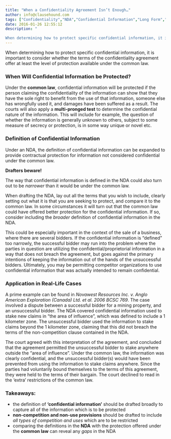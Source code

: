 ```yaml
---
title: "When a Confidentiality Agreement Isn’t Enough…"
author: info@clausehound.com
tags: ["Confidentiality","NDA","Confidential Information","Long Form","Releases","Commercial Activities","Confidentiality Agreement","info@clausehound.com"]
date: 2016-01-26 12:55:12
description: "

When determining how to protect specific confidential information, it is important to consider whether the terms of the confidential..."
---
```


When determining how to protect specific confidential information, it is important to consider whether the terms of the confidentiality agreement offer at least the level of protection available under the common law.

### When Will Confidential Information be Protected?

Under the **common law**, confidential information will be protected if the person claiming the confidentiality of the information can show that they have the sole right to benefit from the use of that information, someone else has wrongfully used it, and damages have been suffered as a result. The courts will also apply a **multi-pronged test** to determine the confidential nature of the information. This will include for example, the question of whether the information is generally unknown to others, subject to some measure of secrecy or protection, is in some way unique or novel etc.

 

### Definition of Confidential Information

Under an NDA, the definition of confidential information can be expanded to provide contractual protection for information not considered confidential under the common law. 

**Drafters beware!** 

The way that confidential information is defined in the NDA could also turn out to be *narrower* than it would be under the common law.

When drafting the NDA, lay out all the terms that you wish to include, clearly setting out what it is that you are seeking to protect, and compare it to the common law. In some circumstances it will turn out that the common law could have offered better protection for the confidential information. If so, consider including the *broader* definition of confidential information in the NDA.

This could be especially important in the context of the sale of a business, where there are several bidders. If the confidential information is “defined” too narrowly, the successful bidder may run into the problem where the parties in question are utilizing the confidential/proprietorial information in a way that does not breach the agreement, but goes against the primary intentions of keeping the information out of the hands of the unsuccessful bidders. Ultimately, you may be permitting competitor organizations to use confidential information that was actually intended to remain confidential.

 

### Application in Real-Life Cases

A prime example can be found in *Novawest Resources Inc. v. Anglo American Exploration (Canada) Ltd. et al. 2006 BCSC 769*. The case involved a dispute between a successful bidder for a mining property, and an unsuccessful bidder. The NDA covered confidential information used to stake new claims in “the area of influence”, which was defined to include a 1 kilometer zone. The unsuccessful bidder used the information to stake claims beyond the 1 kilometer zone, claiming that this did not breach the terms of the non-competition clause contained in the NDA.

The court agreed with this interpretation of the agreement, and concluded that the agreement permitted the unsuccessful bidder to stake anywhere outside the “area of influence”. Under the common law, the information was clearly confidential, and the unsuccessful bidder(s) would have been prevented from using the information to stake claims anywhere. Since the parties had voluntarily bound themselves to the terms of this agreement, they were held to the terms of their bargain. The court declined to read in the ‘extra’ restrictions of the common law.

 

### Takeaways:

- the definition of **‘confidential information’** should be drafted broadly to capture all of the information which is to be protected
- **non-competition and non-use provisions** should be drafted to include *all types of competition and uses* which are to be restricted
- comparing the definitions in the **NDA** with the protection offered under the **common law** can reveal any *gaps* in the NDA

